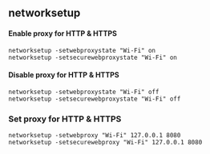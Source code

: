 ## networksetup

#### Enable proxy for HTTP & HTTPS

```
networksetup -setwebproxystate "Wi-Fi" on
networksetup -setsecurewebproxystate "Wi-Fi" on
```

#### Disable proxy for HTTP & HTTPS

```
networksetup -setwebproxystate "Wi-Fi" off
networksetup -setsecurewebproxystate "Wi-Fi" off
```

### Set proxy for HTTP & HTTPS

```
networksetup -setwebproxy "Wi-Fi" 127.0.0.1 8080
networksetup -setsecurewebproxy "Wi-Fi" 127.0.0.1 8080
```
